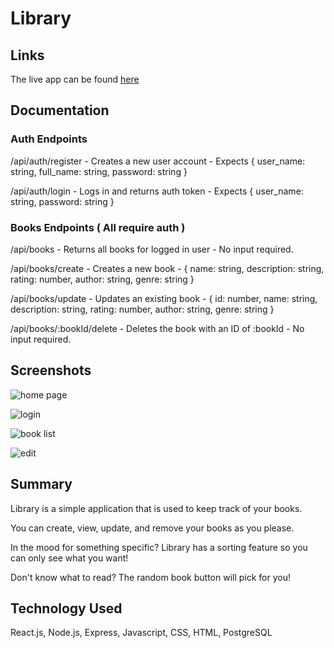 # Library

## Links

The live app can be found [here](https://capstone1.vercel.app/books)

## Documentation

### Auth Endpoints

/api/auth/register - Creates a new user account - Expects { user_name: string, full_name: string, password: string }

/api/auth/login - Logs in and returns auth token - Expects { user_name: string, password: string }

### Books Endpoints ( All require auth )

/api/books - Returns all books for logged in user - No input required.

/api/books/create - Creates a new book - { name: string, description: string, rating: number, author: string, genre: string }

/api/books/update - Updates an existing book - { id: number, name: string, description: string, rating: number, author: string, genre: string }

/api/books/:bookId/delete - Deletes the book with an ID of :bookId - No input required.

## Screenshots

![home page](https://i.imgur.com/PYkSrKj.png "Home Page")

![login](https://i.imgur.com/GyByO64.png "Login")

![book list](https://i.imgur.com/25tEAvh.png "Book List")

![edit](https://i.imgur.com/P6DfQoj.png "Edit Book")

## Summary

Library is a simple application that is used to keep track of your books.

You can create, view, update, and remove your books as you please.

In the mood for something specific? Library has a sorting feature so you can only see what you want!

Don't know what to read? The random book button will pick for you!

## Technology Used

React.js, Node.js, Express, Javascript, CSS, HTML, PostgreSQL